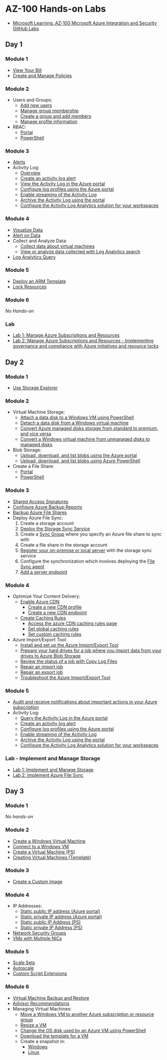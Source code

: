 # AZ-100 Hands-on Labs

* [Microsoft Learning: AZ-100 Microsoft Azure Integration and Security GitHub Labs](https://github.com/MicrosoftLearning/AZ-100-MicrosoftAzureInfrastructureDeployment)

## Day 1

### Module 1

* [View Your Bill](https://docs.microsoft.com/en-us/azure/billing/billing-download-azure-invoice-daily-usage-date)
* [Create and Manage Policies](https://docs.microsoft.com/en-us/azure/governance/policy/tutorials/create-and-manage)

### Module 2

* Users and Groups:
  * [Add new users](https://docs.microsoft.com/en-us/azure/active-directory/fundamentals/add-users-azure-active-directory)
  * [Manage group membership](https://docs.microsoft.com/en-us/azure/active-directory/active-directory-groups-members-azure-portal)
  * [Create a group and add members](https://docs.microsoft.com/en-us/azure/active-directory/active-directory-groups-create-azure-portal)
  * [Manage profile information](https://docs.microsoft.com/en-us/azure/active-directory/active-directory-users-profile-azure-portal)
* RBAC:
  * [Portal](https://docs.microsoft.com/en-us/azure/role-based-access-control/quickstart-assign-role-user-portal)
  * [PowerShell](https://docs.microsoft.com/en-us/azure/role-based-access-control/tutorial-role-assignments-user-powershell)

### Module 3

* [Alerts](https://docs.microsoft.com/en-us/azure/monitoring-and-diagnostics/monitor-quick-audit-notify-action-in-subscription)
* Activity Log:
  * [Overview](https://docs.microsoft.com/en-us/azure/monitoring-and-diagnostics/monitoring-activity-log-alerts#overview)
  * [Create an activity log alert](https://docs.microsoft.com/en-us/azure/azure-monitor/platform/alerts-activity-log)
  * [View the Activity Log in the Azure portal](https://docs.microsoft.com/en-us/azure/azure-resource-manager/resource-group-audit)
  * [Configure log profiles using the Azure portal](https://docs.microsoft.com/en-us/azure/monitoring-and-diagnostics/monitoring-overview-activity-logs#configure-log-profiles-using-the-azure-portal)
  * [Enable streaming of the Activity Log](https://docs.microsoft.com/en-us/azure/monitoring-and-diagnostics/monitoring-stream-activity-logs-event-hubs#enable-streaming-of-the-activity-log)
  * [Archive the Activity Log using the portal](https://docs.microsoft.com/en-us/azure/monitoring-and-diagnostics/monitoring-archive-activity-log#archive-the-activity-log-using-the-portal)
  * [Configure the Activity Log Analytics solution for your workspaces](https://docs.microsoft.com/en-us/azure/log-analytics/log-analytics-activity#configuration)


### Module 4

* [Visualize Data](https://docs.microsoft.com/en-us/azure/log-analytics/log-analytics-tutorial-dashboards)
* [Alert on Data](https://docs.microsoft.com/en-us/azure/log-analytics/log-analytics-tutorial-response)
* Collect and Analyze Data:
  * [Collect data about virtual machines](https://docs.microsoft.com/en-us/azure/log-analytics/log-analytics-quick-collect-azurevm)
  * [View or analyze data collected with Log Analytics search](https://docs.microsoft.com/en-us/azure/log-analytics/log-analytics-tutorial-viewdata)
* [Log Analytics Query](https://portal.loganalytics.io/demo#/discover/home)

### Module 5

* [Deploy an ARM Template](https://docs.microsoft.com/en-us/azure/virtual-machines/windows/ps-template)
* [Lock Resources](https://docs.microsoft.com/en-us/azure/azure-resource-manager/resource-group-lock-resources)

### Module 6

_No Hands-on_

### Lab

* [Lab 1: Manage Azure Subscriptions and Resources](https://github.com/MicrosoftLearning/AZ-100-MicrosoftAzureInfrastructureDeployment/blob/master/Instructions/az-100-01__instructions.md)
* [Lab 2: Manage Azure Subscriptions and Resources - Implementing governance and compliance with Azure initiatives and resource locks](https://github.com/MicrosoftLearning/AZ-100-MicrosoftAzureInfrastructureDeployment/blob/master/Instructions/az-100-01b__instructions.md)

## Day 2

### Module 1

* [Use Storage Explorer](https://docs.microsoft.com/en-us/azure/storage/blobs/storage-quickstart-blobs-storage-explorer)

### Module 2

* Virtual Machine Storage:
  * [Attach a data disk to a Windows VM using PowerShell](https://docs.microsoft.com/en-us/azure/virtual-machines/windows/attach-disk-ps)
  * [Detach a data disk from a Windows virtual machine](https://docs.microsoft.com/en-us/azure/virtual-machines/windows/detach-disk)
  * [Convert Azure managed disks storage from standard to premium, and vice versa](https://docs.microsoft.com/en-us/azure/virtual-machines/windows/convert-disk-storage)
  * [Convert a Windows virtual machine from unmanaged disks to managed disks](https://docs.microsoft.com/en-us/azure/virtual-machines/windows/convert-unmanaged-to-managed-disks)
* Blob Storage:
  * [Upload, download, and list blobs using the Azure portal](https://docs.microsoft.com/en-us/azure/storage/blobs/storage-quickstart-blobs-portal#upload-a-block-blob)
  * [Upload, download, and list blobs using Azure PowerShell](https://docs.microsoft.com/en-us/azure/storage/blobs/storage-quickstart-blobs-powershell)
* Create a File Share:
  * [Portal](https://docs.microsoft.com/en-us/azure/storage/files/storage-how-to-create-file-share#create-a-file-share-through-the-azure-portal)
  * [PowerShell](https://docs.microsoft.com/en-us/azure/storage/files/storage-how-to-create-file-share#create-file-share-through-powershell)
  
### Module 3

* [Shared Access Signatures](https://docs.microsoft.com/en-us/azure/storage/blobs/storage-quickstart-blobs-storage-explorer#work-with-shared-access-signatures)
* [Configure Azure Backup Reports](https://docs.microsoft.com/en-us/azure/backup/backup-azure-configure-reports#configure-storage-account-for-reports)
* [Backup Azure File Shares](https://docs.microsoft.com/en-us/azure/backup/backup-azure-files)
* Deploy Azure File Sync:
  1. Create a storage account
  1. [Deploy the Storage Sync Service](https://docs.microsoft.com/en-us/azure/storage/files/storage-sync-files-deployment-guide#deploy-the-storage-sync-service)
  1. Create a [Sync Group](https://docs.microsoft.com/en-us/azure/storage/files/storage-sync-files-deployment-guide?tabs=portal#create-a-sync-group-and-a-cloud-endpoint) where you specify an Azure file share to sync with
  1. Create a file share in the storage account
  1. [Register your on-premise or local server](https://docs.microsoft.com/en-us/azure/storage/files/storage-sync-files-deployment-guide?tabs=portal#register-windows-server-with-storage-sync-service) with the storage sync service
  1. Configure the synchronization which involves deploying the [File Sync agent](https://docs.microsoft.com/en-us/azure/storage/files/storage-sync-files-deployment-guide?tabs=portal#install-the-azure-file-sync-agent)
  1. [Add a server endpoint](https://docs.microsoft.com/en-us/azure/storage/files/storage-sync-files-deployment-guide?tabs=portal#create-a-server-endpoint)

### Module 4

* Optimize Your Content Delivery:
  * [Enable Azure CDN](https://docs.microsoft.com/en-us/azure/cdn/cdn-create-new-endpoint)
    * [Create a new CDN profile](https://docs.microsoft.com/en-us/azure/cdn/cdn-create-new-endpoint#create-a-new-cdn-profile)
    * [Create a new CDN endpoint](https://docs.microsoft.com/en-us/azure/cdn/cdn-create-new-endpoint#create-a-new-cdn-endpoint)
  * [Create Caching Rules](https://docs.microsoft.com/en-us/azure/cdn/cdn-caching-rules-tutorial)
    * [Access the azure CDN caching rules page](https://docs.microsoft.com/en-us/azure/cdn/cdn-caching-rules-tutorial#open-the-azure-cdn-caching-rules-page)
    * [Set global caching rules](https://docs.microsoft.com/en-us/azure/cdn/cdn-caching-rules-tutorial#set-global-caching-rules)
    * [Set custom caching rules](https://docs.microsoft.com/en-us/azure/cdn/cdn-caching-rules-tutorial#set-custom-caching-rules)
* Azure Import/Export Tool:
  * [Install and set up the Azure Import/Export Tool](https://docs.microsoft.com/en-us/azure/storage/common/storage-import-export-tool-setup?toc=/azure/storage/blobs/toc.json)
  * [Prepare your hard drives for a job where you import data from your drives to Azure Blob Storage](https://docs.microsoft.com/en-us/azure/storage/common/storage-import-export-tool-preparing-hard-drives-import?toc=/azure/storage/blobs/toc.json)
  * [Review the status of a job with Copy Log Files](https://docs.microsoft.com/en-us/azure/storage/common/storage-import-export-tool-reviewing-job-status-v1?toc=/azure/storage/blobs/toc.json)
  * [Repair an import job](https://docs.microsoft.com/en-us/azure/storage/common/storage-import-export-tool-repairing-an-import-job-v1?toc=/azure/storage/blobs/toc.json)
  * [Repair an export job](https://docs.microsoft.com/en-us/azure/storage/common/storage-import-export-tool-repairing-an-export-job-v1?toc=/azure/storage/blobs/toc.json)
  * [Troubleshoot the Azure Import/Export Tool](https://docs.microsoft.com/en-us/azure/storage/common/storage-import-export-tool-troubleshooting-v1?toc=/azure/storage/blobs/toc.json)

### Module 5

* [Audit and receive notifications about important actions in your Azure subscription](https://docs.microsoft.com/en-us/azure/monitoring-and-diagnostics/monitor-quick-audit-notify-action-in-subscription)
* Activity Log:
  * [Query the Activity Log in the Azure portal](https://docs.microsoft.com/en-us/azure/monitoring-and-diagnostics/monitoring-overview-activity-logs#query-the-activity-log-in-the-azure-portal)
  * [Create an activity log alert](https://docs.microsoft.com/en-us/azure/monitoring-and-diagnostics/monitoring-activity-log-alerts#create-an-alert-classic-on-an-activity-log-event-with-a-new-action-group-by-using-the-azure-portal)
  * [Configure log profiles using the Azure portal](https://docs.microsoft.com/en-us/azure/monitoring-and-diagnostics/monitoring-overview-activity-logs#configure-log-profiles-using-the-azure-portal)
  * [Enable streaming of the Activity Log](https://docs.microsoft.com/en-us/azure/monitoring-and-diagnostics/monitoring-stream-activity-logs-event-hubs#enable-streaming-of-the-activity-log)
  * [Archive the Activity Log using the portal](https://docs.microsoft.com/en-us/azure/monitoring-and-diagnostics/monitoring-archive-activity-log#archive-the-activity-log-using-the-portal)
  * [Configure the Activity Log Analytics solution for your workspaces](https://docs.microsoft.com/en-us/azure/log-analytics/log-analytics-activity#configuration)

### Lab - Implement and Manage Storage

* [Lab 1: Implement and Manage Storage](https://github.com/MicrosoftLearning/AZ-100-MicrosoftAzureInfrastructureDeployment/blob/master/Instructions/az-100-02__instructions.md)
* [Lab 2: Implement Azure File Sync](https://github.com/MicrosoftLearning/AZ-100-MicrosoftAzureInfrastructureDeployment/blob/master/Instructions/az-100-02b__instructions.md)

## Day 3

### Module 1

_No hands-on_

### Module 2

* [Create a Windows Virtual Machine](https://docs.microsoft.com/en-us/azure/virtual-machines/windows/quick-create-portal)
* [Connect to a Windows VM](https://docs.microsoft.com/en-us/azure/virtual-machines/windows/connect-logon)
* [Create a Virtual Machine (PS)](https://docs.microsoft.com/en-us/azure/virtual-machines/scripts/virtual-machines-windows-powershell-sample-create-vm#sample-script)
* [Creating Virtual Machines (Template)](https://docs.microsoft.com/en-us/azure/azure-resource-manager/resource-manager-create-first-template)

### Module 3

* [Create a Custom Image](https://docs.microsoft.com/en-us/azure/virtual-machines/windows/tutorial-custom-images)

### Module 4

* IP Addresses:
  * [Static public IP address (Azure portal)](https://docs.microsoft.com/en-us/azure/virtual-network/virtual-network-deploy-static-pip-arm-portal#create-a-vm-with-a-static-public-ip)
  * [Static private IP address (Azure portal)](https://docs.microsoft.com/en-us/azure/virtual-network/virtual-networks-static-private-ip-arm-pportal)
  * [Static public IP Address (PS)](https://docs.microsoft.com/en-us/azure/virtual-network/virtual-network-deploy-static-pip-arm-ps)
  * [Static private IP Address (PS)](https://docs.microsoft.com/en-us/azure/virtual-network/virtual-networks-static-private-ip-arm-ps#create-a-vm-with-a-static-private-ip-address)
* [Network Security Groups](https://docs.microsoft.com/en-us/azure/virtual-network/virtual-networks-create-nsg-arm-pportal)
* [VMs with Multiple NICs](https://docs.microsoft.com/en-us/azure/virtual-machines/windows/multiple-nics?toc=/azure/virtual-network/toc.json#create-a-vm-with-multiple-nics)

### Module 5

* [Scale Sets](https://docs.microsoft.com/en-us/azure/virtual-machine-scale-sets/quick-create-portal)
* [Autoscale](https://docs.microsoft.com/en-us/azure/virtual-machine-scale-sets/virtual-machine-scale-sets-autoscale-portal)
* [Custom Script Extensions](https://docs.microsoft.com/en-us/azure/virtual-machines/windows/tutorial-automate-vm-deployment?toc=/en-us/azure/virtual-machines/extensions/toc.json&bc=/en-us/azure/bread/toc.json)

### Module 6

* [Virtual Machine Backup and Restore](https://docs.microsoft.com/en-us/azure/virtual-machines/windows/tutorial-backup-vms)
* [Advisor Recommendations](https://docs.microsoft.com/en-us/azure/advisor/advisor-get-started)
* Managing Virtual Machines:
  * [Move a Windows VM to another Azure subscription or resource group](https://docs.microsoft.com/en-us/azure/virtual-machines/windows/move-vm)
  * [Resize a VM](https://docs.microsoft.com/en-us/azure/virtual-machines/windows/resize-vm)
  * [Change the OS disk used by an Azure VM using PowerShell](https://docs.microsoft.com/en-us/azure/virtual-machines/windows/os-disk-swap)
  * [Download the template for a VM](https://docs.microsoft.com/en-us/azure/virtual-machines/windows/download-template)
  * Create a snapshot in:
    * [Windows](https://docs.microsoft.com/en-us/azure/virtual-machines/windows/snapshot-copy-managed-disk)
    * [Linux](https://docs.microsoft.com/en-us/azure/virtual-machines/linux/snapshot-copy-managed-disk)

